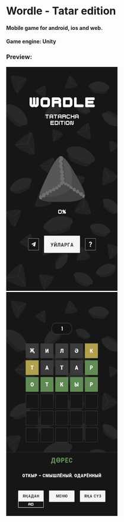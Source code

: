 # Wordle - Tatar edition
#### Mobile game for android, ios and web.
#### Game engine: Unity
### Preview:
<p>
  <img src="https://github.com/albayazit/wordleTatar/blob/main/preveiw_menu.png" width="300" height="600">
  
  <img src="https://github.com/albayazit/wordleTatar/blob/main/preview_level.png" width="300" height="600">
</p>
